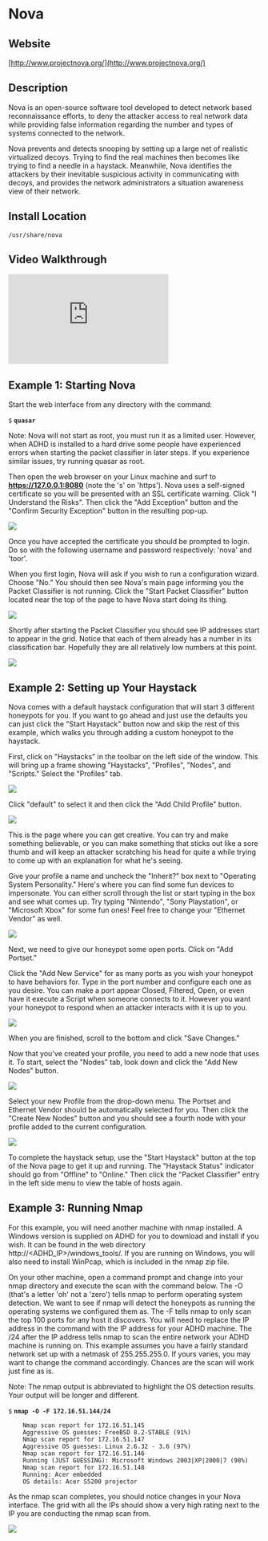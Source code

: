 
Nova
====

Website
-------

[http://www.projectnova.org/](http://www.projectnova.org/)

Description
-----------

Nova is an open-source software tool developed to detect network based
reconnaissance efforts, to deny the attacker access to real network data
while providing false information regarding the number and types of
systems connected to the network.

Nova prevents and detects snooping by setting up a large net of
realistic virtualized decoys. Trying to find the real machines then
becomes like trying to find a needle in a haystack. Meanwhile, Nova
identifies the attackers by their inevitable suspicious activity in
communicating with decoys, and provides the network administrators a
situation awareness view of their network.

Install Location
----------------

`/usr/share/nova`

Video Walkthrough
-----------------

<iframe src="https://onedrive.live.com/embed?cid=8D6C4317A39E3D29&resid=8D6C4317A39E3D29%2155665&authkey=AFZWDfn-R-KpsXE" width="320" height="179" frameborder="0" scrolling="no" allowfullscreen></iframe>

Example 1: Starting Nova
------------------------

Start the web interface from any directory with the command:

`$` **`quasar`**

Note: Nova will not start as root, you must run it as a limited user.
However, when ADHD is installed to a hard drive some people have experienced
errors when starting the packet classifier in later steps.  If you experience
similar issues, try running quasar as root.

Then open the web browser on your Linux machine and surf to
**https://127.0.0.1:8080** (note the 's' on 'https'). Nova uses a
self-signed certificate so you will be presented with an SSL certificate
warning. Click "I Understand the Risks". Then click the "Add Exception"
button and the "Confirm Security Exception" button in the resulting
pop-up.

![](Nova_files/image002.png)

Once you have accepted the certificate you should be prompted to login.
Do so with the following username and password respectively: 'nova' and
'toor'.

When you first login, Nova will ask if you wish to run a configuration
wizard. Choose "No." You should then see Nova's main page informing you
the Packet Classifier is not running. Click the "Start Packet
Classifier" button located near the top of the page to have Nova start
doing its thing.

![](Nova_files/image004.png)

Shortly after starting the Packet Classifier you should see IP addresses
start to appear in the grid. Notice that each of them already has a
number in its classification bar. Hopefully they are all relatively low
numbers at this point.

![](Nova_files/image005.png)

Example 2: Setting up Your Haystack
-----------------------------------

Nova comes with a default haystack configuration that will start 3
different honeypots for you. If you want to go ahead and just use the
defaults you can just click the "Start Haystack" button now and skip the
rest of this example, which walks you through adding a custom honeypot
to the haystack.

First, click on "Haystacks" in the toolbar on the left side of
the window. This will bring up a frame showing "Haystacks", "Profiles",
"Nodes", and "Scripts." Select the "Profiles" tab.

![](Nova_files/image006.png)

Click "default" to select it and then click the "Add Child Profile"
button.

![](Nova_files/image007.png)

This is the page where you can get creative. You can try and make
something believable, or you can make something that sticks out like a
sore thumb and will keep an attacker scratching his head for quite a while trying to
come up with an explanation for what he's seeing.

Give your profile a name and uncheck the "Inherit?" box next to
"Operating System Personality." Here's where you can find some fun
devices to impersonate. You can either scroll through the list or start
typing in the box and see what comes up. Try typing "Nintendo", "Sony
Playstation", or "Microsoft Xbox" for some fun ones! Feel free to change your
"Ethernet Vendor" as well.

![](Nova_files/image009.png)

Next, we need to give our honeypot some open ports. Click on "Add Portset."

Click the "Add New Service" for as many ports as you wish your honeypot to
have behaviors for. Type in the port number and configure each one as
you desire. You can make a port appear Closed, Filtered, Open, or even
have it execute a Script when someone connects to it. However you want
your honeypot to respond when an attacker interacts with it is up to you.

![](Nova_files/image010.png)

When you are finished, scroll to the bottom and click "Save Changes."

Now that you've created your profile, you need to add a new node that
uses it. To start, select the "Nodes" tab, look down and click the "Add New Nodes" button.

![](Nova_files/image011.png)

Select your new Profile from the drop-down menu. The Portset and
Ethernet Vendor should be automatically selected for you. Then click the
"Create New Nodes" button and you should see a fourth node with your profile
added to the current configuration.

![](Nova_files/image013.png)

To complete the haystack setup, use the "Start Haystack" button at the
top of the Nova page to get it up and running. The "Haystack Status"
indicator should go from "Offline" to "Online." Then click the "Packet
Classifier" entry in the left side menu to view the table of hosts again.

Example 3: Running Nmap
-----------------------

For this example, you will need another machine with nmap installed. A
Windows version is supplied on ADHD for you to download and install if
you wish. It can be found in the web directory
http://\<ADHD\_IP\>/windows\_tools/. If you are running on Windows, you
will also need to install WinPcap, which is included in the nmap zip
file.

On your other machine, open a command prompt and change into your nmap
directory and execute the scan with the command below. The -O (that's a
letter 'oh' not a 'zero') tells nmap to perform operating system
detection. We want to see if nmap will detect the honeypots as running
the operating systems we configured them as. The -F tells nmap to only
scan the top 100 ports for any host it discovers. You will need to
replace the IP address in the command with the IP address for your ADHD
machine. The /24 after the IP address tells nmap to scan the entire
network your ADHD machine is running on. This example assumes you have a
fairly standard network set up with a netmask of 255.255.255.0. If yours
varies, you may want to change the command accordingly. Chances are the
scan will work just fine as is.

Note: The nmap output is abbreviated to highlight the OS detection
results. Your output will be longer and different.

`$` **`nmap -O -F 172.16.51.144/24`**

        Nmap scan report for 172.16.51.145
        Aggressive OS guesses: FreeBSD 8.2-STABLE (91%)
        Nmap scan report for 172.16.51.147
        Aggressive OS guesses: Linux 2.6.32 - 3.6 (97%)
        Nmap scan report for 172.16.51.146
        Running (JUST GUESSING): Microsoft Windows 2003|XP|2000|7 (98%)
        Nmap scan report for 172.16.51.148
        Running: Acer embedded
        OS details: Acer S5200 projector

As the nmap scan completes, you should notice changes in your Nova
interface. The grid with all the IPs should show a very high rating next
to the IP you are conducting the nmap scan from.

![](Nova_files/image014.png)


